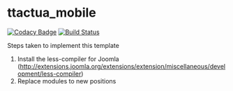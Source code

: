 # ttactua_mobile

[![Codacy Badge](https://api.codacy.com/project/badge/Grade/bb9bfeb6e6ca48b68df44fbb16b47384)](https://www.codacy.com/app/Gileba/ttactua_mobile?utm_source=github.com&utm_medium=referral&utm_content=Gileba/ttactua_mobile&utm_campaign=badger) [![Build Status](https://travis-ci.org/Gileba/ttactua_mobile.svg?branch=master)](https://travis-ci.org/Gileba/ttactua_mobile)

Steps taken to implement this template

1. Install the less-compiler for Joomla (http://extensions.joomla.org/extensions/extension/miscellaneous/development/less-compiler)
2. Replace modules to new positions
